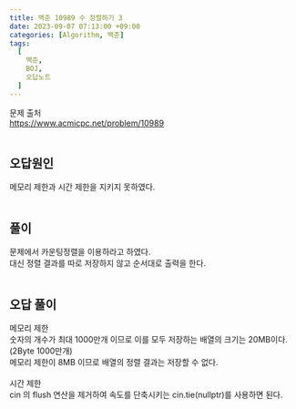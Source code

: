 ```yaml
---
title: 백준 10989 수 정렬하기 3
date: 2023-09-07 07:13:00 +09:00
categories: [Algorithm, 백준]
tags:
  [
    백준,
	BOJ,
	오답노트
  ]
---
```


문제 출처<br>
<https://www.acmicpc.net/problem/10989><br>
<br>
## 오답원인
메모리 제한과 시간 제한을 지키지 못하였다.<br>
<br>
## 풀이
문제에서 카운팅정렬을 이용하라고 하였다.<br>
대신 정렬 결과를 따로 저장하지 않고 순서대로 출력을 한다.<br>
<br>
## 오답 풀이
메모리 제한 <br>
숫자의 개수가 최대 1000만개 이므로 이를 모두 저장하는 배열의 크기는 20MB이다.(2Byte 1000만개)<br>
메모리 제한이 8MB 이므로 배열의 정렬 결과는 저장할 수 없다.<br>
<br>
시간 제한<br>
cin 의 flush 연산을 제거하여 속도를 단축시키는 cin.tie(nullptr)를 사용하면 된다.<br>